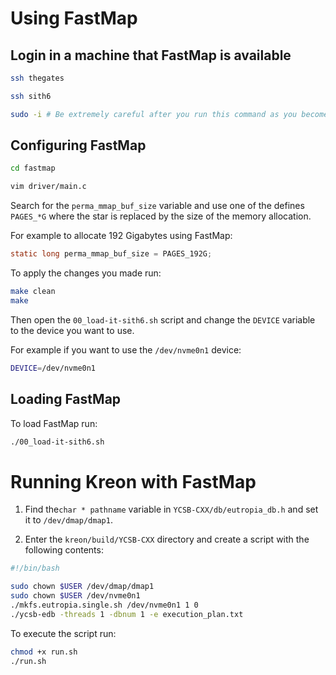 # Using FastMap

## Login in a machine that FastMap is available
```bash
ssh thegates

ssh sith6

sudo -i # Be extremely careful after you run this command as you become root and you could break the OS!

```

## Configuring FastMap
```bash
cd fastmap

vim driver/main.c
```

Search for the `perma_mmap_buf_size` variable and use one of the defines `PAGES_*G` where the star is replaced by the size of the memory allocation.

For example to allocate 192 Gigabytes using FastMap:

```C
static long perma_mmap_buf_size = PAGES_192G;
```

To apply the changes you made run:
```bash
make clean
make
```
Then open the `00_load-it-sith6.sh` script and change the `DEVICE` variable to the device you want to use.

For example if you want to use the `/dev/nvme0n1` device:

```bash
DEVICE=/dev/nvme0n1
```

## Loading FastMap

To load FastMap run:
```bash
./00_load-it-sith6.sh

```

# Running Kreon with FastMap

1. Find the`char * pathname` variable in `YCSB-CXX/db/eutropia_db.h` and set it to `/dev/dmap/dmap1`.

2. Enter the `kreon/build/YCSB-CXX` directory and create a script with the following contents:

```bash
#!/bin/bash

sudo chown $USER /dev/dmap/dmap1
sudo chown $USER /dev/nvme0n1
./mkfs.eutropia.single.sh /dev/nvme0n1 1 0
./ycsb-edb -threads 1 -dbnum 1 -e execution_plan.txt
```

To execute the script run:

```bash
chmod +x run.sh
./run.sh
```
